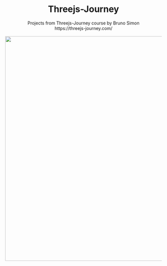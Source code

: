 <h1 align="center">Threejs-Journey</h1>

<p align="center">
Projects from Threejs-Journey course by Bruno Simon
<br>
https://threejs-journey.com/
<br><br>
<img src="https://media.giphy.com/media/wKnqovL33x9in9ci6X/giphy.gif" height="720" width="800">
</p>
